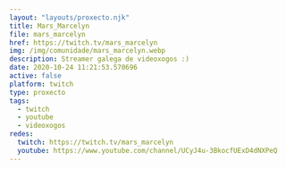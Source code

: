 ```yaml
---
layout: "layouts/proxecto.njk"
title: Mars_Marcelyn
file: mars_marcelyn
href: https://twitch.tv/mars_marcelyn
img: /img/comunidade/mars_marcelyn.webp
description: Streamer galega de videoxogos :)
date: 2020-10-24 11:21:53.570696
active: false
platform: twitch
type: proxecto
tags:
  - twitch
  - youtube
  - videoxogos
redes:
  twitch: https://twitch.tv/mars_marcelyn
  youtube: https://www.youtube.com/channel/UCyJ4u-3BkocfUExD4dNXPeQ
---
```

